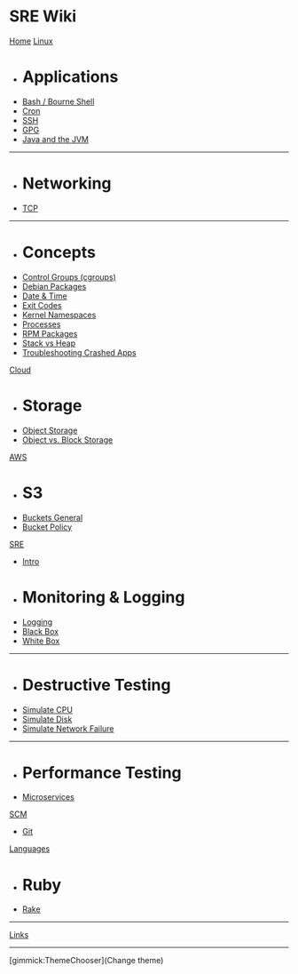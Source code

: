 # SRE Wiki

[Home](index.md)
[Linux]()

  * # Applications
  * [Bash / Bourne Shell](linux/applications/shells.md)
  * [Cron](linux/applications/cron.md)
  * [SSH](linux/applications/ssh.md)
  * [GPG](linux/applications/gpg.md)
  * [Java and the JVM](linux/applications/java_and_jvm.md)
  ----
  * # Networking
  * [TCP](linux/networking/tcp.md)
  ----
  * # Concepts
  * [Control Groups (cgroups)](linux/concepts/control_groups.md)
  * [Debian Packages](linux/concepts/deb_packages.md)
  * [Date & Time](linux/concepts/datetime.md)
  * [Exit Codes](linux/concepts/exit_codes.md)
  * [Kernel Namespaces](linux/concepts/kernel_namespaces.md)
  * [Processes](linux/concepts/processes.md)
  * [RPM Packages](linux/concepts/rpm_packages.md)
  * [Stack vs Heap](linux/concepts/stack_vs_heap.md)
  * [Troubleshooting Crashed Apps](linux/concepts/troubleshooting_crashed_apps.md)

[Cloud]()

  * # Storage
  * [Object Storage](cloud/storage/object.md)
  * [Object vs. Block Storage](cloud/storage/object_vs_block.md)

[AWS]()

  * # S3
  * [Buckets General]()
  * [Bucket Policy](aws/s3/bucket_policy.md)


[SRE]()

  * [Intro](intro.md)
  * # Monitoring & Logging
  * [Logging](sre/monitoring/logging.md)
  * [Black Box](sre/monitoring/black_box.md)
  * [White Box](sre/monitoring/white_box.md)
  ---
  * # Destructive Testing
  * [Simulate CPU](sre/destructive_testing/simulate_cpu.md)
  * [Simulate Disk](sre/destructive_testing/simulate_disk.md)
  * [Simulate Network Failure](sre/destructive_testing/simulate_network_failure.md)
  ---
  * # Performance Testing
  * [Microservices](sre/performance_testing/microservices.md)

[SCM]()

  * [Git](scm/git.md)

[Languages]()

  * # Ruby
  * [Rake](languages/ruby/rake.md)
  ---

[Links](links.md)
- - - -
[gimmick:ThemeChooser](Change theme)
